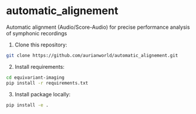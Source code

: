 # automatic_alignement
Automatic alignment (Audio/Score-Audio) for precise performance analysis of symphonic recordings

1. Clone this repository:

```bash
git clone https://github.com/aurianworld/automatic_alignement.git

```

2. Install requirements:

```bash
cd equivariant-imaging
pip install -r requirements.txt

```

3. Install package locally:
```bash
pip install -e .
```
